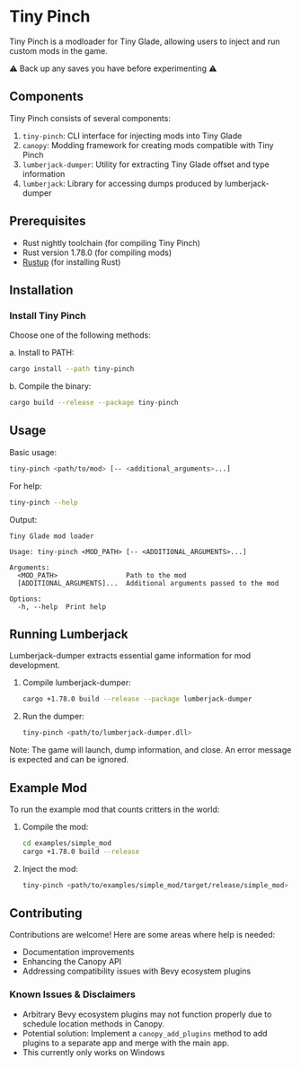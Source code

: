 # Tiny Pinch

Tiny Pinch is a modloader for Tiny Glade, allowing users to inject and run custom mods in the game.

⚠️ Back up any saves you have before experimenting ⚠️

## Components

Tiny Pinch consists of several components:

1. `tiny-pinch`: CLI interface for injecting mods into Tiny Glade
2. `canopy`: Modding framework for creating mods compatible with Tiny Pinch
3. `lumberjack-dumper`: Utility for extracting Tiny Glade offset and type information
4. `lumberjack`: Library for accessing dumps produced by lumberjack-dumper

## Prerequisites

- Rust nightly toolchain (for compiling Tiny Pinch)
- Rust version 1.78.0 (for compiling mods)
- [Rustup](https://rustup.rs/) (for installing Rust)

## Installation

### Install Tiny Pinch

Choose one of the following methods:

a. Install to PATH:

```bash
cargo install --path tiny-pinch
```

b. Compile the binary:

```bash
cargo build --release --package tiny-pinch
```

## Usage

Basic usage:

```bash
tiny-pinch <path/to/mod> [-- <additional_arguments>...]
```

For help:

```bash
tiny-pinch --help
```

Output:

```
Tiny Glade mod loader

Usage: tiny-pinch <MOD_PATH> [-- <ADDITIONAL_ARGUMENTS>...]

Arguments:
  <MOD_PATH>                 Path to the mod
  [ADDITIONAL_ARGUMENTS]...  Additional arguments passed to the mod

Options:
  -h, --help  Print help
```

## Running Lumberjack

Lumberjack-dumper extracts essential game information for mod development.

1. Compile lumberjack-dumper:

   ```bash
   cargo +1.78.0 build --release --package lumberjack-dumper
   ```

2. Run the dumper:
   ```bash
   tiny-pinch <path/to/lumberjack-dumper.dll>
   ```

Note: The game will launch, dump information, and close. An error message is expected and can be ignored.

## Example Mod

To run the example mod that counts critters in the world:

1. Compile the mod:

   ```bash
   cd examples/simple_mod
   cargo +1.78.0 build --release
   ```

2. Inject the mod:
   ```bash
   tiny-pinch <path/to/examples/simple_mod/target/release/simple_mod>
   ```

## Contributing

Contributions are welcome! Here are some areas where help is needed:

- Documentation improvements
- Enhancing the Canopy API
- Addressing compatibility issues with Bevy ecosystem plugins

### Known Issues & Disclaimers

- Arbitrary Bevy ecosystem plugins may not function properly due to schedule location methods in Canopy.
- Potential solution: Implement a `canopy_add_plugins` method to add plugins to a separate app and merge with the main app.
- This currently only works on Windows

